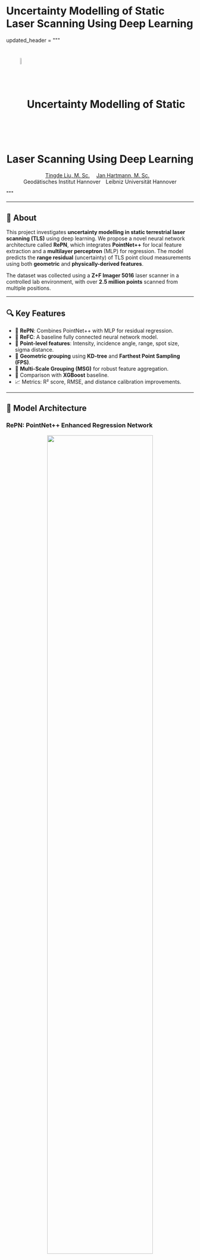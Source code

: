 #  Uncertainty Modelling of Static Laser Scanning Using Deep Learning

updated_header = """
<p align="center">
<h1 align="center"><img src="assets/icon.png" align="center" width="6.5%"><strong>Uncertainty Modelling of Static Laser Scanning Using Deep Learning</strong></h1>
  <p align="center">
    <a href='https://github.com/TingdeLiu/' target='_blank'>Tingde Liu, M. Sc.</a>&emsp;
    <a href='[https://www.ikg.uni-hannover.de/de/institut/personenverzeichnis/hartmann/](https://www.gih.uni-hannover.de/de/janhartmann)' target='_blank'>Jan Hartmann, M. Sc.</a>&emsp;
    <br>
    Geodätisches Institut Hannover&emsp;Leibniz Universität Hannover
  </p>
</p>
"""

---

## 🧠 About

This project investigates **uncertainty modelling in static terrestrial laser scanning (TLS)** using deep learning. We propose a novel neural network architecture called **RePN**, which integrates **PointNet++** for local feature extraction and a **multilayer perceptron** (MLP) for regression. The model predicts the **range residual** (uncertainty) of TLS point cloud measurements using both **geometric** and **physically-derived features**.

The dataset was collected using a **Z+F Imager 5016** laser scanner in a controlled lab environment, with over **2.5 million points** scanned from multiple positions.

---

## 🔍 Key Features

- 📌 **RePN**: Combines PointNet++ with MLP for residual regression.
- 📌 **ReFC**: A baseline fully connected neural network model.
- 📌 **Point-level features**: Intensity, incidence angle, range, spot size, sigma distance.
- 📌 **Geometric grouping** using **KD-tree** and **Farthest Point Sampling (FPS)**.
- 📌 **Multi-Scale Grouping (MSG)** for robust feature aggregation.
- 📌 Comparison with **XGBoost** baseline.
- 📈 Metrics: R² score, RMSE, and distance calibration improvements.

---

## 🧱 Model Architecture

### RePN: PointNet++ Enhanced Regression Network

<p align="center">
  <img src="https://github.com/TingdeLiu/Uncertainty-modelling-of-static-laser-scanning-using-DL/assets/117039110/bdabb067-2ca9-4a4a-8bfb-c1afb44d165e" width="75%">
</p>

- **Input**: n × (XYZ + 4 features)
- **Grouping**: Local grouping using KD-tree (r = 0.1)
- **Sampling**: 128 samples per group (FPS)
- **MSG**: Radius = [0.035, 0.07, 0.1]; Samples = [16, 64, 128]
- **Feature Aggregation**: MLP → MaxPooling → Concat → MLP regression

---

## 📊 Results

### 🔹 RePN vs XGBoost

<p align="center">
  <img src="https://github.com/TingdeLiu/Uncertainty-modelling-of-static-laser-scanning-using-DL/assets/117039110/dc81c2ac-3dfd-4c7d-a543-18cd5680a320" width="70%">
</p>

- ✅ **Higher R² score**
- ✅ **Lower RMSE**
- ✅ **More robust generalization**

### 🔹 Residual Calibration

- Pre-calibration mean: **0.387 mm**
- Post-calibration mean: **0.009 mm**
- Standard deviation reduced by **49%**

---

## 📂 Dataset Description

| Attribute           | Value                   |
|---------------------|--------------------------|
| Scanner             | Z+F Imager 5016          |
| Location            | HiTec Lab, LUH           |
| Target              | 3D printed planar surface |
| Points              | 2,534,160                |
| Format              | n × 9 (XYZ + 6 features) |

---

## ⚙️ Training Setup

- Programming Language: Python 3.10
- Frameworks: PyTorch, NumPy, Scikit-learn
- Validation: Holdout + K-Fold Cross Validation
- Optimization: Grid Search (batch size, learning rate)

---

## 🧪 How to Use

1. Clone this repo:
   ```bash
   git clone https://github.com/TingdeLiu/Uncertainty-modelling-of-static-laser-scanning-using-DL.git
   cd Uncertainty-modelling-of-static-laser-scanning-using-DL


